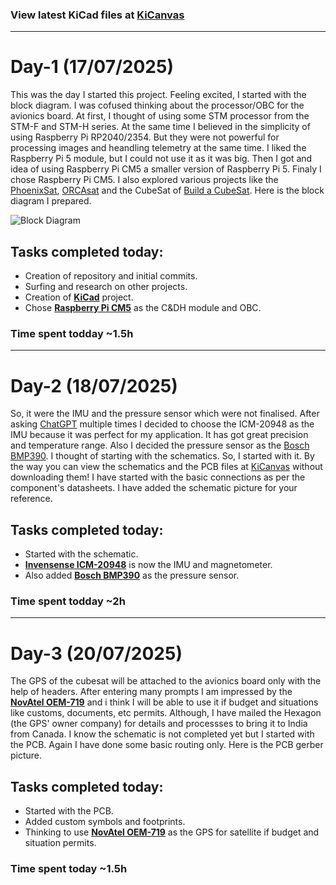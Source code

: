### View latest KiCad files at [KiCanvas](https://kicanvas.org/?github=https://github.com/Jaydev-1510/Avionics-Board/tree/main/Hardware)

---

# Day-1 (17/07/2025)

This was the day I started this project. Feeling excited, I started with the block diagram. I was cofused thinking about the processor/OBC for the avionics board. At first, I thought of using some STM processor from the STM-F and STM-H series. At the same time I believed in the simplicity of using Raspberry Pi RP2040/2354. But they were not powerful for processing images and heandling telemetry at the same time. I liked the Raspberry Pi 5 module, but I could not use it as it was big. Then I got and idea of using Raspberry Pi CM5 a smaller version of Raspberry Pi 5. Finaly I chose Raspberry Pi CM5. I also explored various projects like the [PhoenixSat](), [ORCAsat](orcasat.ca) and the CubeSat of [Build a CubeSat](youtube.com/@buildacubesat). Here is the block diagram I prepared.

![Block Diagram]()

## Tasks completed today:

- Creation of repository and initial commits.
- Surfing and research on other projects.
- Creation of [**KiCad**](kicad.org) project.
- Chose [**Raspberry Pi CM5**](raspberrypi.com/products/compute-module-5/) as the C&DH module and OBC.

### Time spent todday ~1.5h

---

# Day-2 (18/07/2025)

So, it were the IMU and the pressure sensor which were not finalised. After asking [ChatGPT](chatgpt.com) multiple times I decided to choose the ICM-20948 as the IMU because it was perfect for my application. It has got great precision and temperature range. Also I decided the pressure sensor as the [Bosch BMP390](https://www.bosch-sensortec.com/products/environmental-sensors/pressure-sensors/bmp390/). I thought of starting with the schematics. So, I started with it. By the way you can view the schematics and the PCB files at [KiCanvas](https://kicanvas.org/?github=https://github.com/Jaydev-1510/Avionics-Board/tree/main/Hardware) without downloading them! I have started with the basic connections as per the component's datasheets. I have added the schematic picture for your reference.

## Tasks completed today:

- Started with the schematic.
- [**Invensense ICM-20948**](https://invensense.tdk.com/products/motion-tracking/9-axis/icm-20948/) is now the IMU and magnetometer.
- Also added [**Bosch BMP390**](https://www.bosch-sensortec.com/products/environmental-sensors/pressure-sensors/bmp390/) as the pressure sensor.

### Time spent todday ~2h

---

# Day-3 (20/07/2025)

The GPS of the cubesat will be attached to the avionics board only with the help of headers. After entering many prompts I am impressed by the [**NovAtel OEM-719**](https://novatel.com/products/receivers/gnss-gps-receiver-boards/oem719) and i think I will be able to use it if budget and situations like customs, documents, etc permits. Although, I have mailed the Hexagon (the GPS' owner company) for details and processses to bring it to India from Canada. I know the schematic is not completed yet but I started with the PCB. Again I have done some basic routing only. Here is the PCB gerber picture.

## Tasks completed today:

- Started with the PCB.
- Added custom symbols and footprints.
- Thinking to use [**NovAtel OEM-719**](https://novatel.com/products/receivers/gnss-gps-receiver-boards/oem719) as the GPS for satellite if budget and situation permits.

### Time spent today ~1.5h